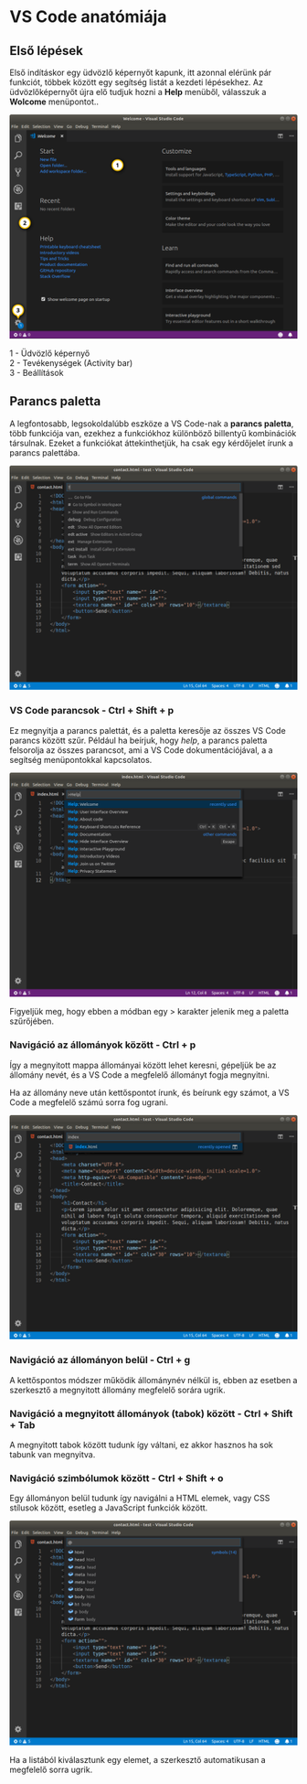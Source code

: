 # VS Code anatómiája

## Első lépések

Első indításkor egy üdvözlő képernyőt kapunk, itt azonnal elérünk pár funkciót, többek között egy segítség listát a kezdeti lépésekhez. Az üdvözlőképernyőt újra elő tudjuk hozni a **Help** menüből, válasszuk a **Wolcome** menüpontot..

![](../.gitbook/assets/vsc01.png)

1 - Üdvözlő képernyő  
2 - Tevékenységek \(Activity bar\)  
3 - Beállítások



## Parancs paletta

A legfontosabb, legsokoldalúbb eszköze a VS Code-nak a **parancs paletta**, több funkciója van, ezekhez a funkciókhoz különböző billentyű kombinációk társulnak. Ezeket a funkciókat áttekinthetjük, ha csak egy kérdőjelet írunk a parancs palettába.

![Ctrl + p lenyom&#xE1;sa ut&#xE1;n ha beg&#xE9;pel&#xFC;nk egy k&#xE9;rd&#x151;jelet, kapunk egy list&#xE1;t az el&#xE9;rhet&#x151; parancs t&#xED;pusokr&#xF3;l.](../.gitbook/assets/vscode-commandpalette00.png)

### VS Code parancsok - Ctrl + Shift + p

Ez megnyitja a parancs palettát, és a paletta keresője az összes VS Code parancs között szűr. Például ha beírjuk, hogy _help_, a parancs paletta felsorolja az összes parancsot, ami a VS Code dokumentációjával, a a segítség menüpontokkal kapcsolatos.

![](../.gitbook/assets/vscode-commandpalette01.png)

Figyeljük meg, hogy ebben a módban egy &gt; karakter jelenik meg a paletta szűrőjében.

### Navigáció az állományok között - Ctrl + p  

Így a megnyitott mappa állományai között lehet keresni, gépeljük be az állomány nevét, és a VS Code a megfelelő állományt fogja megnyitni.

Ha az állomány neve után kettőspontot írunk, és beírunk egy számot, a VS Code a megfelelő számú sorra fog ugrani.

![](../.gitbook/assets/vscode-commandpalette02.png)

### Navigáció az állományon belül - Ctrl + g 

A kettőspontos módszer működik állománynév nélkül is, ebben az esetben a szerkesztő a megnyitott állomány megfelelő sorára ugrik.

### Navigáció a megnyitott állományok \(tabok\) között - Ctrl + Shift + Tab

A megnyitott tabok között tudunk így váltani, ez akkor hasznos ha sok tabunk van megnyitva.

### **Navigáció szimbólumok között - Ctrl + Shift + o**

Egy állományon belül tudunk így navigálni a HTML elemek, vagy CSS stílusok között, esetleg a JavaScript funkciók között.

![](../.gitbook/assets/vscode-commandpalette03.png)

Ha a listából kiválasztunk egy elemet, a szerkesztő automatikusan a megfelelő sorra ugrik.

